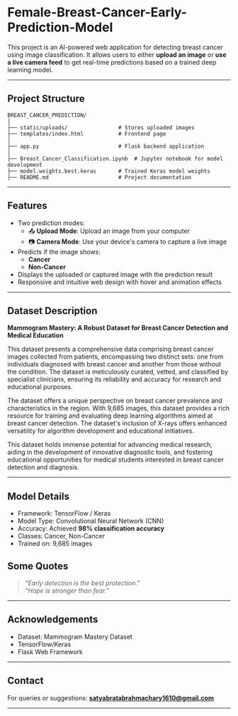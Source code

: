 # Female-Breast-Cancer-Early-Prediction-Model


This project is an AI-powered web application for detecting breast cancer using image classification. It allows users to either **upload an image** or **use a live camera feed** to get real-time predictions based on a trained deep learning model.

---

## Project Structure

```
BREAST_CANCER_PREDICTION/
│
├── static/uploads/                # Stores uploaded images
├── templates/index.html           # Frontend page
│
├── app.py                         # Flask backend application
│
├── Breast_Cancer_Classification.ipynb  # Jupyter notebook for model development
├── model.weights.best.keras       # Trained Keras model weights
├── README.md                      # Project documentation
```

---

##  Features

- Two prediction modes:
  - 📤 **Upload Mode**: Upload an image from your computer
  - 📷 **Camera Mode**: Use your device's camera to capture a live image
- Predicts if the image shows:
  - **Cancer**
  - **Non-Cancer**
- Displays the uploaded or captured image with the prediction result
- Responsive and intuitive web design with hover and animation effects

---

##  Dataset Description

**Mammogram Mastery: A Robust Dataset for Breast Cancer Detection and Medical Education**

This dataset presents a comprehensive data comprising breast cancer images collected from patients, encompassing two distinct sets: one from individuals diagnosed with breast cancer and another from those without the condition. The dataset is meticulously curated, vetted, and classified by specialist clinicians, ensuring its reliability and accuracy for research and educational purposes.

The dataset offers a unique perspective on breast cancer prevalence and characteristics in the region. With   9,685  images, this dataset provides a rich resource for training and evaluating deep learning algorithms aimed at breast cancer detection. The dataset's inclusion of  X-rays offers enhanced versatility for algorithm development and educational initiatives.

This dataset holds immense potential for advancing medical research, aiding in the development of innovative diagnostic tools, and fostering educational opportunities for medical students interested in breast cancer detection and diagnosis.

---

## Model Details

- Framework: TensorFlow / Keras
- Model Type: Convolutional Neural Network (CNN)
- Accuracy: Achieved **98% classification accuracy**
- Classes: Cancer, Non-Cancer
- Trained on: 9,685 images


## Some Quotes 

> _"Early detection is the best protection."_  
> _"Hope is stronger than fear."_  

---

##  Acknowledgements

- Dataset: Mammogram Mastery Dataset
- TensorFlow/Keras
- Flask Web Framework

---

##  Contact

For queries or suggestions: **satyabratabrahmachary1610@gmail.com**

---
